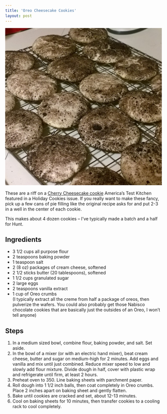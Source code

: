```yaml
---
title: 'Oreo Cheesecake Cookies'
layout: post
---
```


<p align="center"><img src="/wp-content/uploads/2021/01/oreo-cheesecake.jpg"></p>

These are a riff on a [Cherry Cheesecake cookie](https://www.confessionsofacookbookqueen.com/cherry-cheesecake-cookies/) America’s Test Kitchen featured in a Holiday Cookies issue. If you really want to make these fancy, pick up a few cans of pie filling like the original recipe asks for and put 2-3 in a well in the center of each cookie.

This makes about 4 dozen cookies – I’ve typically made a batch and a half for Hunt.

## Ingredients

- 3 1/2 cups all purpose flour
- 2 teaspoons baking powder
- 1 teaspoon salt
- 2 (8 oz) packages of cream cheese, softened
- 2 1/2 sticks butter (20 tablespoons), softened
- 1 1/2 cups granulated sugar
- 2 large eggs
- 2 teaspoons vanilla extract
- 1 cup of Oreo crumbs  
    (I typically extract all the creme from half a package of oreos, then pulverize the wafers. You could also probably get those Nabisco chocolate cookies that are basically just the outsides of an Oreo, I won’t tell anyone)

## Steps

1. In a medium sized bowl, combine flour, baking powder, and salt. Set aside.
2. In the bowl of a mixer (or with an electric hand mixer), beat cream cheese, butter and sugar on medium-high for 2 minutes. Add eggs and vanilla and mix until just combined. Reduce mixer speed to low and slowly add flour mixture. Divide dough in half, cover with plastic wrap and refrigerate until firm, at least 2 hours.
3. Preheat oven to 350. Line baking sheets with parchment paper.
4. Roll dough into 1 1/2 inch balls, then coat completely in Oreo crumbs. Place 2 inches apart on baking sheet and gently flatten.
5. Bake until cookies are cracked and set, about 12-13 minutes.
6. Cool on baking sheets for 10 minutes, then transfer cookies to a cooling rack to cool completely.